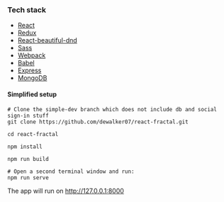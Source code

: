 

### Tech stack

* [React](https://github.com/facebook/react)
* [Redux](https://github.com/reactjs/redux)
* [React-beautiful-dnd](https://github.com/atlassian/react-beautiful-dnd)
* [Sass](https://github.com/sass/sass)
* [Webpack](https://github.com/webpack/webpack)
* [Babel](https://github.com/babel/babel)
* [Express](https://github.com/expressjs/express)
* [MongoDB](https://github.com/mongodb/mongo)



#### Simplified setup

```shell
# Clone the simple-dev branch which does not include db and social sign-in stuff
git clone https://github.com/dewalker07/react-fractal.git

cd react-fractal

npm install

npm run build

# Open a second terminal window and run:
npm run serve
```

The app will run on http://127.0.0.1:8000



